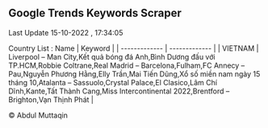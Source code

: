 

## Google Trends Keywords Scraper 
 
Last Update 15-10-2022 , 17:34:05

Country List :
 Name  | Keyword |
| ------------- | ------------- |
| VIETNAM | Liverpool – Man City,Kết quả bóng đá Anh,Bình Dương đấu với TP.HCM,Robbie Coltrane,Real Madrid – Barcelona,Fulham,FC Annecy – Pau,Nguyễn Phương Hằng,Elly Trần,Mai Tiến Dũng,Xổ số miền nam ngày 15 tháng 10,Atalanta – Sassuolo,Crystal Palace,El Clasico,Lâm Chí Dĩnh,Kante,Tất Thành Cang,Miss Intercontinental 2022,Brentford – Brighton,Vạn Thịnh Phát |



© Abdul Muttaqin 
